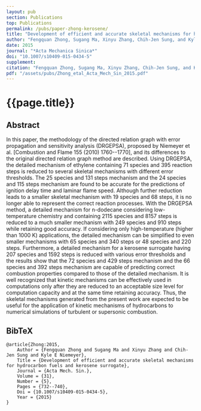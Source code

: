 ```yaml
---
layout: pub
section: Publications
top: Publications
permalink: /pubs/paper-zhong-kerosene/
title: "Development of efficient and accurate skeletal mechanisms for hydrocarbon fuels and kerosene surrogate"
author: "Fengquan Zhong, Sugang Ma, Xinyu Zhang, Chih-Jen Sung, and Kyle E. Niemeyer"
date: 2015
journal: "*Acta Mechanica Sinica*"
doi: "10.1007/s10409-015-0434-5"
supplement:
citation: "Fengquan Zhong, Sugang Ma, Xinyu Zhang, Chih-Jen Sung, and Kyle E. Niemeyer (2015), Development of efficient and accurate skeletal mechanisms for hydrocarbon fuels and kerosene surrogate, *Acta Mech Sin*, 31(5) 732--740, doi:10.1007/s10409-015-0434-5"
pdf: "/assets/pubs/Zhong_etal_Acta_Mech_Sin_2015.pdf"
---
```


{{page.title}}
==============

## Abstract

In this paper, the methodology of the directed relation graph with error propagation and sensitivity analysis (DRGEPSA), proposed by Niemeyer et al. \[Combustion and Flame 155 (2010) 1760--1770\], and its differences to the original directed relation graph method are described. Using DRGEPSA, the detailed mechanism of ethylene containing 71 species and 395 reaction steps is reduced to several skeletal mechanisms with different error thresholds. The 25 species and 131 steps mechanism and the 24 species and 115 steps mechanism are found to be accurate for the predictions of ignition delay time and laminar flame speed. Although further reduction leads to a smaller skeletal mechanism with 19 species and 68 steps, it is no longer able to represent the correct reaction processes. With the DRGEPSA method, a detailed mechanism for n-dodecane considering low-temperature chemistry and containing 2115 species and 8157 steps is reduced to a much smaller mechanism with 249 species and 910 steps while retaining good accuracy. If considering only high-temperature (higher than 1000 K) applications, the detailed mechanism can be simplified to even smaller mechanisms with 65 species and 340 steps or 48 species and 220 steps. Furthermore, a detailed mechanism for a kerosene surrogate having 207 species and 1592 steps is reduced with various error thresholds and the results show that the 72 species and 429 steps mechanism and the 66 species and 392 steps mechanism are capable of predicting correct combustion properties compared to those of the detailed mechanism. It is well recognized that kinetic mechanisms can be effectively used in computations only after they are reduced to an acceptable size level for computation capacity and at the same time retaining accuracy. Thus, the skeletal mechanisms generated from the present work are expected to be useful for the application of kinetic mechanisms of hydrocarbons to numerical simulations of turbulent or supersonic combustion.

## BibTeX

    @article{Zhong:2015,
        Author = {Fengquan Zhong and Sugang Ma and Xinyu Zhang and Chih-Jen Sung and Kyle E Niemeyer},
        Title = {Development of efficient and accurate skeletal mechanisms for hydrocarbon fuels and kerosene surrogate},
        Journal = {Acta Mech. Sin.},
        Volume = {31},
        Number = {5},
        Pages = {732--740},
        Doi = {10.1007/s10409-015-0434-5},
        Year = {2015}
    }
